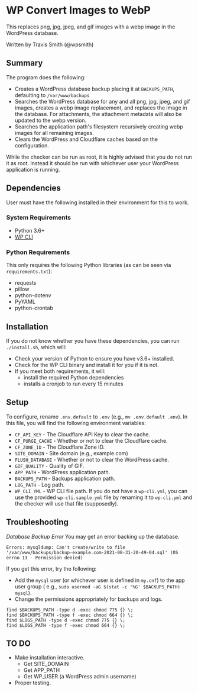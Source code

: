 # WP Convert Images to WebP

This replaces png, jpg, jpeg, and gif images with a webp image in the WordPress database.

Written by Travis Smith (@wpsmith)

## Summary

The program does the following:

* Creates a WordPress database backup placing it at `BACKUPS_PATH`, defaulting to `/var/www/backups`
* Searches the WordPress database for any and all png, jpg, jpeg, and gif images, creates a webp image replacement, and
  replaces the image in the database. For attachments, the attachment metadata will also be updated to the webp version.
* Searches the application path's filesystem recursively creating webp images for all remaining images.
* Clears the WordPress and Cloudflare caches based on the configuration.

While the checker can be run as root, it is highly advised that you do not run it as root. Instead it should be run with
whichever user your WordPress application is running.

## Dependencies

User must have the following installed in their environment for this to work.

### System Requirements

* Python 3.6+
* [WP CLI](https://wp-cli.org)

### Python Requirements

This only requires the following Python libraries (as can be seen via `requirements.txt`):

* requests
* pillow
* python-dotenv
* PyYAML
* python-crontab

## Installation

If you do not know whether you have these dependencies, you can run `./install.sh`, which will:

* Check your version of Python to ensure you have v3.6+ installed.
* Check for the WP CLI binary and install it for you if it is not.
* If you meet both requirements, it will:
    * install the required Python dependencies
    * installs a cronjob to run every 15 minutes

## Setup

To configure, rename `.env.default` to `.env` (e.g., `mv .env.default .env`). In this file, you will find the following
environment variables:

* `CF_API_KEY` - The Cloudflare API Key to clear the cache.
* `CF_PURGE_CACHE` - Whether or not to clear the Cloudflare cache.
* `CF_ZONE_ID` - The Cloudflare Zone ID.
* `SITE_DOMAIN` - Site domain (e.g., example.com)
* `FLUSH_DATABASE` - Whether or not to clear the WordPress cache.
* `GIF_QUALITY` - Quality of GIF.
* `APP_PATH` - WordPress application path.
* `BACKUPS_PATH` - Backups application path.
* `LOG_PATH` - Log path.
* `WP_CLI_YML` - WP CLI file path. If you do not have a `wp-cli.yml`, you can use the provided `wp-cli.sample.yml` file
  by renaming it to `wp-cli.yml` and the checker will use that file (supposedly).

## Troubleshooting

*Database Backup Error*
You may get an error backing up the database.

```
Errors: mysqldump: Can't create/write to file '/var/www/backups/backup-example.com-2021-08-31-20-49-04.sql' (OS errno 13 - Permission denied)
```

If you get this error, try the following:

* Add the `mysql` user (or whichever user is defined in `my.cnf`) to the app user group (
  e.g., `sudo usermod -aG $(stat -c '%G' $BACKUPS_PATH) mysql`).
* Change the permissions appropriately for backups and logs.

```
find $BACKUPS_PATH -type d -exec chmod 775 {} \;
find $BACKUPS_PATH -type f -exec chmod 664 {} \;
find $LOGS_PATH -type d -exec chmod 775 {} \;
find $LOGS_PATH -type f -exec chmod 664 {} \;
```

## TO DO

* Make installation interactive.
    * Get SITE_DOMAIN
    * Get APP_PATH
    * Get WP_USER (a WordPress admin username)
* Proper testing.
